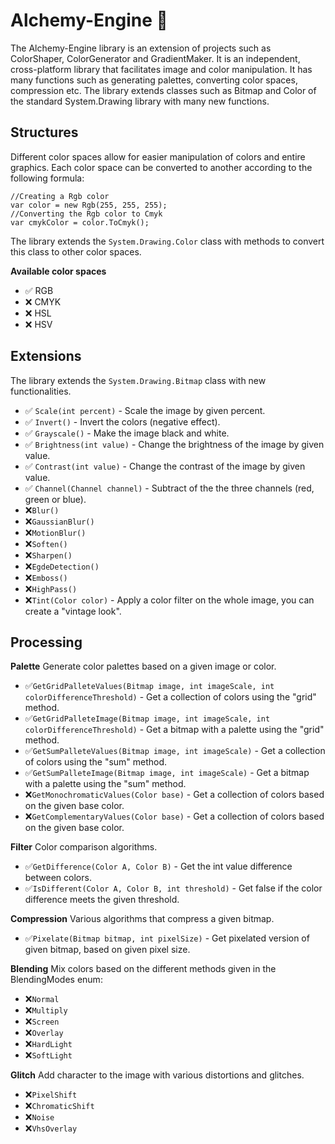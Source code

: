 # Alchemy-Engine 🧪
The Alchemy-Engine library is an extension of projects such as ColorShaper, ColorGenerator and GradientMaker. It is an independent, cross-platform library that facilitates image and color manipulation. It has many functions such as generating palettes, converting color spaces, compression etc. The library extends classes such as Bitmap and Color of the standard System.Drawing library with many new functions.

## Structures
Different color spaces allow for easier manipulation of colors and entire graphics. Each color space can be converted to another according to the following formula:

    //Creating a Rgb color 
    var color = new Rgb(255, 255, 255);
    //Converting the Rgb color to Cmyk
    var cmykColor = color.ToCmyk();

The library extends the `System.Drawing.Color` class with methods to convert this class to other color spaces.

**Available color spaces**

 - ✅ RGB
 - ❌ CMYK
 - ❌ HSL
 - ❌ HSV


## Extensions
The library extends the `System.Drawing.Bitmap` class with new functionalities.

 - ✅ `Scale(int percent)` - Scale the image by given percent.
 - ✅ `Invert()` - Invert the colors (negative effect).
 - ✅ `Grayscale()` - Make the image black and white.
 - ✅ `Brightness(int value)` - Change the brightness of the image by given value.
 - ✅ `Contrast(int value)` - Change the contrast of the image by given value.
 - ✅ `Channel(Channel channel)` - Subtract of the the three channels (red, green or blue).
 - ❌`Blur()`
 - ❌`GaussianBlur()`
 - ❌`MotionBlur()`
 - ❌`Soften()`
 - ❌`Sharpen()`
 - ❌`EgdeDetection()`
 - ❌`Emboss()`
 - ❌`HighPass()`
 - ❌`Tint(Color color)` - Apply a color filter on the whole image, you can create a "vintage look".

## Processing
**Palette**
Generate color palettes based on a given image or color.

 - ✅`GetGridPalleteValues(Bitmap image, int imageScale, int colorDifferenceThreshold)` - Get a collection of colors using the "grid" method.
 - ✅`GetGridPalleteImage(Bitmap image, int imageScale, int colorDifferenceThreshold)` - Get a bitmap with a palette using the "grid" method.
 - ✅`GetSumPalleteValues(Bitmap image, int imageScale)` - Get a collection of colors using the "sum" method.
 - ✅`GetSumPalleteImage(Bitmap image, int imageScale)` - Get a bitmap with a palette using the "sum" method.
 - ❌`GetMonochromaticValues(Color base)` - Get a collection of colors based on the given base color.
 - ❌`GetComplementaryValues(Color base)` - Get a collection of colors based on the given base color.

**Filter**
Color comparison algorithms.

 - ✅`GetDifference(Color A, Color B)` - Get the int value difference between colors.
 - ✅`IsDifferent(Color A, Color B, int threshold)` -  Get false if the color difference meets the given threshold.

**Compression**
Various algorithms that compress a given bitmap.

 - ✅`Pixelate(Bitmap bitmap, int pixelSize)` - Get pixelated version of given bitmap, based on given pixel size.

**Blending**
Mix colors based on the different methods given in the BlendingModes enum:

 - ❌`Normal`
 - ❌`Multiply`
 - ❌`Screen`
 - ❌`Overlay`
 - ❌`HardLight`
 - ❌`SoftLight`

**Glitch**
Add character to the image with various distortions and glitches.

 - ❌`PixelShift`
 - ❌`ChromaticShift`
 - ❌`Noise`
 - ❌`VhsOverlay`
